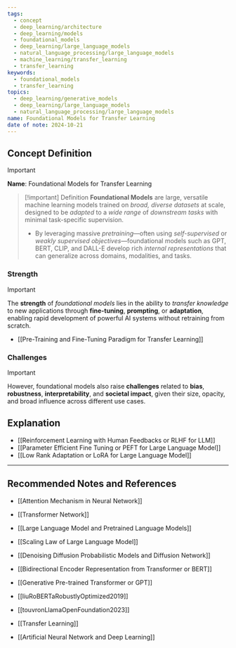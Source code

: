 ```yaml
---
tags:
  - concept
  - deep_learning/architecture
  - deep_learning/models
  - foundational_models
  - deep_learning/large_language_models
  - natural_language_processing/large_language_models
  - machine_learning/transfer_learning
  - transfer_learning
keywords:
  - foundational_models
  - transfer_learning
topics:
  - deep_learning/generative_models
  - deep_learning/large_language_models
  - natural_language_processing/large_language_models
name: Foundational Models for Transfer Learning
date of note: 2024-10-21
---
```


## Concept Definition

>[!important]
>**Name**: Foundational Models for Transfer Learning

>[!important] Definition
>**Foundational Models** are large, versatile machine learning models trained on *broad, diverse datasets* at scale, designed to be *adapted* to a *wide range* of *downstream tasks* with minimal task-specific supervision. 
>- By leveraging massive *pretraining*—often using *self-supervised* or *weakly supervised objectives*—foundational models such as GPT, BERT, CLIP, and DALL-E develop rich *internal representations* that can generalize across domains, modalities, and tasks. 

### Strength

>[!important]
>The **strength** of *foundational models* lies in the ability to *transfer knowledge* to new applications through **fine-tuning**, **prompting**, or **adaptation**, enabling rapid development of powerful AI systems without retraining from scratch. 


- [[Pre-Training and Fine-Tuning Paradigm for Transfer Learning]]

### Challenges

>[!important]
>However, foundational models also raise **challenges** related to **bias**, **robustness**, **interpretability**, and **societal impact**, given their size, opacity, and broad influence across different use cases.


## Explanation

- [[Reinforcement Learning with Human Feedbacks or RLHF for LLM]]
- [[Parameter Efficient Fine Tuning or PEFT for Large Language Model]]
- [[Low Rank Adaptation or LoRA for Large Language Model]]


-----------
##  Recommended Notes and References


- [[Attention Mechanism in Neural Network]]
- [[Transformer Network]]
- [[Large Language Model and Pretrained Language Models]]
- [[Scaling Law of Large Language Model]]


- [[Denoising Diffusion Probabilistic Models and Diffusion Network]]
- [[Bidirectional Encoder Representation from Transformer or BERT]]
- [[Generative Pre-trained Transformer or GPT]]
- [[liuRoBERTaRobustlyOptimized2019]]
- [[touvronLlamaOpenFoundation2023]]


- [[Transfer Learning]]
- [[Artificial Neural Network and Deep Learning]]